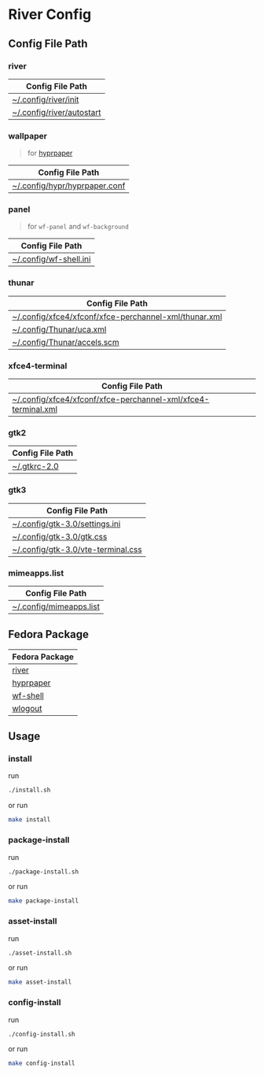 

# River Config




## Config File Path


### river

| Config File Path |
| --- |
| [~/.config/river/init](./asset/overlay/etc/skel/.config/river/init) |
| [~/.config/river/autostart](./asset/overlay/etc/skel/.config/river/autostart) |


### wallpaper

> for [hyprpaper](https://packages.fedoraproject.org/pkgs/hyprpaper/hyprpaper/)

| Config File Path |
| --- |
| [~/.config/hypr/hyprpaper.conf](./asset/overlay/etc/skel/.config/hypr/hyprpaper.conf) |


### panel

> for `wf-panel` and `wf-background`

| Config File Path |
| --- |
| [~/.config/wf-shell.ini](./asset/overlay/etc/skel/.config/wf-shell.ini) |


### thunar

| Config File Path |
| --- |
| [~/.config/xfce4/xfconf/xfce-perchannel-xml/thunar.xml](./asset/overlay/etc/skel/.config/xfce4/xfconf/xfce-perchannel-xml/thunar.xml) |
| [~/.config/Thunar/uca.xml](./asset/overlay/etc/skel/.config/xfce4/xfconf/xfce-perchannel-xml/uca.xml) |
| [~/.config/Thunar/accels.scm](./asset/overlay/etc/skel/.config/xfce4/xfconf/xfce-perchannel-xml/accels.scm) |


### xfce4-terminal

| Config File Path |
| --- |
| [~/.config/xfce4/xfconf/xfce-perchannel-xml/xfce4-terminal.xml](./asset/overlay/etc/skel/.config/xfce4/xfconf/xfce-perchannel-xml/xfce4-terminal.xml) |


### gtk2

| Config File Path |
| --- |
| [~/.gtkrc-2.0](./asset/overlay/etc/skel/.gtkrc-2.0) |


### gtk3

| Config File Path |
| --- |
| [~/.config/gtk-3.0/settings.ini](./asset/overlay/etc/skel/.config/gtk-3.0/settings.ini) |
| [~/.config/gtk-3.0/gtk.css](./asset/overlay/etc/skel/.config/gtk-3.0/gtk.css) |
| [~/.config/gtk-3.0/vte-terminal.css](./asset/overlay/etc/skel/.config/gtk-3.0/vte-terminal.css) |


### mimeapps.list

| Config File Path |
| --- |
| [~/.config/mimeapps.list](./asset/overlay/etc/skel/.config/mimeapps.list) |




## Fedora Package

| Fedora Package |
| --- |
| [river](https://packages.fedoraproject.org/pkgs/river/river/) |
| [hyprpaper](https://packages.fedoraproject.org/pkgs/hyprpaper/hyprpaper/) |
| [wf-shell](https://packages.fedoraproject.org/pkgs/wf-shell/wf-shell/) |
| [wlogout](https://packages.fedoraproject.org/pkgs/wlogout/wlogout/) |




## Usage


### install

run

``` sh
./install.sh
```

or run

``` sh
make install
```


### package-install

run

``` sh
./package-install.sh
```

or run

``` sh
make package-install
```


### asset-install

run

``` sh
./asset-install.sh
```

or run

``` sh
make asset-install
```


### config-install

run

``` sh
./config-install.sh
```

or run

``` sh
make config-install
```


